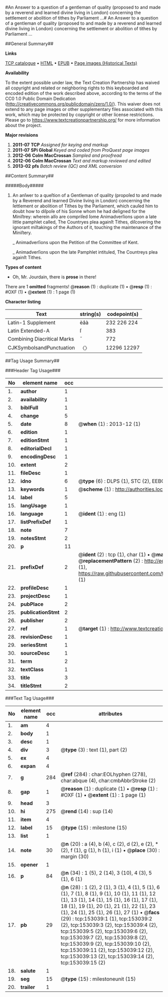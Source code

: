 #An Answer to a question of a gentleman of quality (proposed to and made by a reverend and learned divine living in London) concerning the settlement or abolition of tithes by Parliament ...#
An Answer to a question of a gentleman of quality (proposed to and made by a reverend and learned divine living in London) concerning the settlement or abolition of tithes by Parliament ...

##General Summary##

**Links**

[TCP catalogue](http://www.ota.ox.ac.uk/tcp/)  • 
[HTML](http://tei.it.ox.ac.uk/tcp/Texts-HTML/free/A75/A75411.html)  • 
[EPUB](http://tei.it.ox.ac.uk/tcp/Texts-EPUB/free/A75/A75411.epub) • 
[Page images (Historical Texts)](https://historicaltexts.jisc.ac.uk/eebo-99895553e)

**Availability**

To the extent possible under law, the Text Creation Partnership has waived all copyright and related or neighboring rights to this keyboarded and encoded edition of the work described above, according to the terms of the CC0 1.0 Public Domain Dedication (http://creativecommons.org/publicdomain/zero/1.0/). This waiver does not extend to any page images or other supplementary files associated with this work, which may be protected by copyright or other license restrictions. Please go to https://www.textcreationpartnership.org/ for more information about the project.

**Major revisions**

1. __2011-07__ __TCP__ *Assigned for keying and markup*
1. __2011-07__ __SPi Global__ *Keyed and coded from ProQuest page images*
1. __2012-06__ __Colm MacCrossan__ *Sampled and proofread*
1. __2012-06__ __Colm MacCrossan__ *Text and markup reviewed and edited*
1. __2013-02__ __pfs__ *Batch review (QC) and XML conversion*

##Content Summary##

#####Body#####

1. An anſwer to a queſtion of a Gentleman of quality (propoſed to and made by a Reverend and learned Divine living in London) concerning the ſettlement or abolition of Tithes by the Parliament, which cauſed him to doubt how to diſpoſe of his Sonne whom he had deſigned for the Miniſtrey: wherein alſo are compriſed ſome Animadverſions upon a late little pamphlet called, The Countryes plea againſt Tithes, diſcovering the ignorant miſtakings of the Authors of it, touching the maintenance of the Miniſtery.

    _ Animadverſions upon the Petition of the Committee of Kent.

    _ Animadverſions upon the late Pamphlet intituled, The Countreys plea againſt Tithes.

**Types of content**

  * Oh, Mr. Jourdain, there is **prose** in there!

There are 1 **omitted** fragments! 
 @__reason__ (1) : duplicate (1)  •  @__resp__ (1) : #OXF (1)  •  @__extent__ (1) : 1 page (1)

**Character listing**


|Text|string(s)|codepoint(s)|
|---|---|---|
|Latin-1 Supplement|èâà|232 226 224|
|Latin Extended-A|ſ|383|
|Combining             Diacritical Marks|̄|772|
|CJKSymbolsandPunctuation|〈〉|12296 12297|

##Tag Usage Summary##

###Header Tag Usage###

|No|element name|occ|attributes|
|---|---|---|---|
|1.|__author__|1||
|2.|__availability__|1||
|3.|__biblFull__|1||
|4.|__change__|5||
|5.|__date__|8| @__when__ (1) : 2013-12 (1)|
|6.|__edition__|1||
|7.|__editionStmt__|1||
|8.|__editorialDecl__|1||
|9.|__encodingDesc__|1||
|10.|__extent__|2||
|11.|__fileDesc__|1||
|12.|__idno__|6| @__type__ (6) : DLPS (1), STC (2), EEBO-CITATION (1), PROQUEST (1), VID (1)|
|13.|__keywords__|1| @__scheme__ (1) : http://authorities.loc.gov/ (1)|
|14.|__label__|5||
|15.|__langUsage__|1||
|16.|__language__|1| @__ident__ (1) : eng (1)|
|17.|__listPrefixDef__|1||
|18.|__note__|7||
|19.|__notesStmt__|2||
|20.|__p__|11||
|21.|__prefixDef__|2| @__ident__ (2) : tcp (1), char (1)  •  @__matchPattern__ (2) : ([0-9\-]+):([0-9IVX]+) (1), (.+) (1)  •  @__replacementPattern__ (2) : http://eebo.chadwyck.com/downloadtiff?vid=$1&page=$2 (1), https://raw.githubusercontent.com/textcreationpartnership/Texts/master/tcpchars.xml#$1 (1)|
|22.|__profileDesc__|1||
|23.|__projectDesc__|1||
|24.|__pubPlace__|2||
|25.|__publicationStmt__|2||
|26.|__publisher__|2||
|27.|__ref__|1| @__target__ (1) : http://www.textcreationpartnership.org/docs/. (1)|
|28.|__revisionDesc__|1||
|29.|__seriesStmt__|1||
|30.|__sourceDesc__|1||
|31.|__term__|2||
|32.|__textClass__|1||
|33.|__title__|3||
|34.|__titleStmt__|2||


###Text Tag Usage###

|No|element name|occ|attributes|
|---|---|---|---|
|1.|__am__|4||
|2.|__body__|1||
|3.|__desc__|1||
|4.|__div__|3| @__type__ (3) : text (1), part (2)|
|5.|__ex__|4||
|6.|__expan__|4||
|7.|__g__|284| @__ref__ (284) : char:EOLhyphen (278), char:abque (4), char:cmbAbbrStroke (2)|
|8.|__gap__|1| @__reason__ (1) : duplicate (1)  •  @__resp__ (1) : #OXF (1)  •  @__extent__ (1) : 1 page (1)|
|9.|__head__|3||
|10.|__hi__|275| @__rend__ (14) : sup (14)|
|11.|__item__|4||
|12.|__label__|15| @__type__ (15) : milestone (15)|
|13.|__list__|1||
|14.|__note__|30| @__n__ (20) : a (4), b (4), c (2), d (2), e (2), * (2), f (1), g (1), h (1), i (1)  •  @__place__ (30) : margin (30)|
|15.|__opener__|1||
|16.|__p__|84| @__n__ (34) : 1 (5), 2 (14), 3 (10), 4 (3), 5 (1), 6 (1)|
|17.|__pb__|29| @__n__ (28) : 1 (2), 2 (1), 3 (1), 4 (1), 5 (1), 6 (1), 7 (1), 8 (1), 9 (1), 10 (1), 11 (1), 12 (1), 13 (1), 14 (1), 15 (1), 16 (1), 17 (1), 18 (1), 19 (1), 20 (1), 21 (1), 22 (1), 23 (1), 24 (1), 25 (1), 26 (1), 27 (1)  •  @__facs__ (29) : tcp:153039:1 (1), tcp:153039:2 (2), tcp:153039:3 (2), tcp:153039:4 (2), tcp:153039:5 (2), tcp:153039:6 (2), tcp:153039:7 (2), tcp:153039:8 (2), tcp:153039:9 (2), tcp:153039:10 (2), tcp:153039:11 (2), tcp:153039:12 (2), tcp:153039:13 (2), tcp:153039:14 (2), tcp:153039:15 (2)|
|18.|__salute__|1||
|19.|__seg__|15| @__type__ (15) : milestoneunit (15)|
|20.|__trailer__|1||
